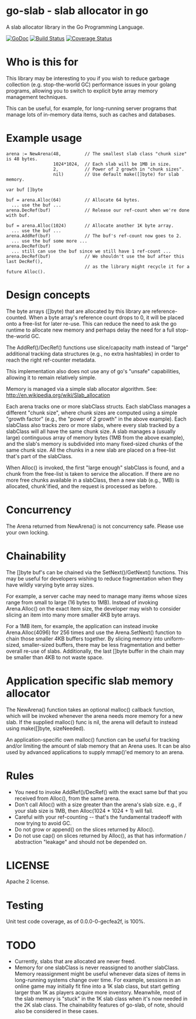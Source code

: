 # go-slab - slab allocator in go

A slab allocator library in the Go Programming Language.

[![GoDoc](https://godoc.org/github.com/steveyen/go-slab?status.svg)](https://godoc.org/github.com/steveyen/go-slab) [![Build Status](https://drone.io/github.com/steveyen/go-slab/status.png)](https://drone.io/github.com/steveyen/go-slab/latest) [![Coverage Status](https://coveralls.io/repos/steveyen/go-slab/badge.png)](https://coveralls.io/r/steveyen/go-slab)

# Who is this for

This library may be interesting to you if you wish to reduce garbage
collection (e.g. stop-the-world GC) performance issues in your golang
programs, allowing you to switch to explicit byte array memory
management techniques.

This can be useful, for example, for long-running server programs that
manage lots of in-memory data items, such as caches and databases.

# Example usage

    arena := NewArena(48,         // The smallest slab class "chunk size" is 48 bytes.
                      1024*1024,  // Each slab will be 1MB in size.
                      2,          // Power of 2 growth in "chunk sizes".
                      nil)        // Use default make([]byte) for slab memory.

    var buf []byte

    buf = arena.Alloc(64)         // Allocate 64 bytes.
      ... use the buf ...
    arena.DecRef(buf)             // Release our ref-count when we're done with buf.

    buf = arena.Alloc(1024)       // Allocate another 1K byte array.
      ... use the buf ...
    arena.AddRef(buf)             // The buf's ref-count now goes to 2.
      ... use the buf some more ...
    arena.DecRef(buf)
      ... still can use the buf since we still have 1 ref-count ...
    arena.DecRef(buf)             // We shouldn't use the buf after this last DecRef(),
                                  // as the library might recycle it for a future Alloc().

# Design concepts

The byte arrays ([]byte) that are allocated by this library are
reference-counted.  When a byte array's reference count drops to 0, it
will be placed onto a free-list for later re-use.  This can reduce the
need to ask the go runtime to allocate new memory and perhaps delay
the need for a full stop-the-world GC.

The AddRef()/DecRef() functions use slice/capacity math instead of
"large" additional tracking data structures (e.g., no extra
hashtables) in order to reach the right ref-counter metadata.

This implementation also does not use any of go's "unsafe"
capabilities, allowing it to remain relatively simple.

Memory is managed via a simple slab allocator algorithm.  See:
http://en.wikipedia.org/wiki/Slab_allocation

Each arena tracks one or more slabClass structs.  Each slabClass
manages a different "chunk size", where chunk sizes are computed using
a simple "growth factor" (e.g., the "power of 2 growth" in the above
example).  Each slabClass also tracks zero or more slabs, where every
slab tracked by a slabClass will all have the same chunk size.  A slab
manages a (usually large) continguous array of memory bytes (1MB from
the above example), and the slab's memory is subdivided into many
fixed-sized chunks of the same chunk size.  All the chunks in a new
slab are placed on a free-list that's part of the slabClass.

When Alloc() is invoked, the first "large enough" slabClass is found,
and a chunk from the free-list is taken to service the allocation.  If
there are no more free chunks available in a slabClass, then a new
slab (e.g., 1MB) is allocated, chunk'ified, and the request is
processed as before.

# Concurrency

The Arena returned from NewArena() is not concurrency safe.
Please use your own locking.

# Chainability

The []byte buf's can be chained via the SetNext()/GetNext() functions.
This may be useful for developers wishing to reduce fragmentation when
they have wildly varying byte array sizes.

For example, a server cache may need to manage many items whose sizes
range from small to large (16 bytes to 1MB).  Instead of invoking
Arena.Alloc() on the exact item size, the developer may wish to
consider slicing an item into many more smaller 4KB byte arrays.

For a 1MB item, for example, the application can instead invoke
Arena.Alloc(4096) for 256 times and use the Arena.SetNext() function
to chain those smaller 4KB buffers together.  By slicing memory into
uniform-sized, smaller-sized buffers, there may be less fragmentation
and better overall re-use of slabs.  Additionally, the last []byte
buffer in the chain may be smaller than 4KB to not waste space.

# Application specific slab memory allocator

The NewArena() function takes an optional malloc() callback function,
which will be invoked whenever the arena needs more memory for a new
slab.  If the supplied malloc() func is nil, the arena will default to
instead using make([]byte, sizeNeeded).

An application-specific own malloc() function can be useful for
tracking and/or limiting the amount of slab memory that an Arena uses.
It can be also used by advanced applications to supply mmap()'ed
memory to an arena.

# Rules

* You need to invoke AddRef()/DecRef() with the exact same buf
  that you received from Alloc(), from the same arena.
* Don't call Alloc() with a size greater than the arena's slab size.
  e.g., if your slab size is 1MB, then Alloc(1024 * 1024 + 1) will fail.
* Careful with your ref-counting -- that's the fundamental tradeoff
  with now trying to avoid GC.
* Do not grow or append() on the slices returned by Alloc().
* Do not use cap() on slices returned by Alloc(), as that has
  information / abstraction "leakage" and should not be depended on.

# LICENSE

Apache 2 license.

# Testing

Unit test code coverage, as of 0.0.0-0-gecfea2f, is 100%.

# TODO

* Currently, slabs that are allocated are never freed.
* Memory for one slabClass is never reassigned to another slabClass.
  Memory reassignment might be useful whenever data sizes of items in
  long-running systems change over time.  For example, sessions in an
  online game may initially fit fine into a 1K slab class, but start
  getting larger than 1K as players acquire more inventory.
  Meanwhile, most of the slab memory is "stuck" in the 1K slab class
  when it's now needed in the 2K slab class.  The chainability features
  of go-slab, of note, should also be considered in these cases.

